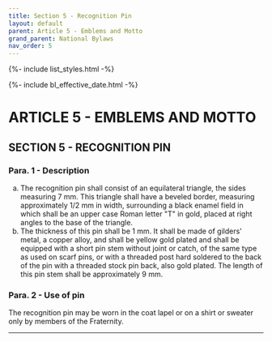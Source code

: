 ```yaml
---
title: Section 5 - Recognition Pin
layout: default
parent: Article 5 - Emblems and Motto
grand_parent: National Bylaws
nav_order: 5
---
```


{%- include list_styles.html -%}

{%- include bl_effective_date.html -%}

# ARTICLE 5 - EMBLEMS AND MOTTO

## SECTION 5 - RECOGNITION PIN


### Para. 1 - Description

<ol type="a">
<li>The recognition pin shall consist of an equilateral triangle,
the sides measuring 7 mm.  This triangle shall have a beveled
border, measuring approximately 1/2 mm in width, surrounding a
black enamel field in which shall be an upper case Roman letter
"T" in gold, placed at right angles to the base of the triangle.
</li>
<li>The thickness of this pin shall be 1 mm.  It shall be made of
gilders' metal, a copper alloy, and shall be yellow gold plated
and shall be equipped with a short pin stem without joint or
catch, of the same type as used on scarf pins, or with a threaded
post hard soldered to the back of the pin  with a threaded stock
pin back, also gold plated.  The length of this pin stem shall be
approximately 9 mm.
</li>
</ol>

### Para. 2 - Use of pin

The recognition pin may be worn in the coat lapel or on a shirt
or sweater only by members of the Fraternity.

---
